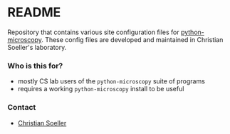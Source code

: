 # README #

Repository that contains various site configuration files for [python-microscopy](http://python-microscopy.org).
These config files are developed and maintained in Christian Soeller's laboratory.

### Who is this for? ###

* mostly CS lab users of the `python-microscopy` suite of programs
* requires a working `python-microscopy` install to be useful

### Contact ###

* [Christian Soeller](https://physiologie.unibe.ch/~soeller/)